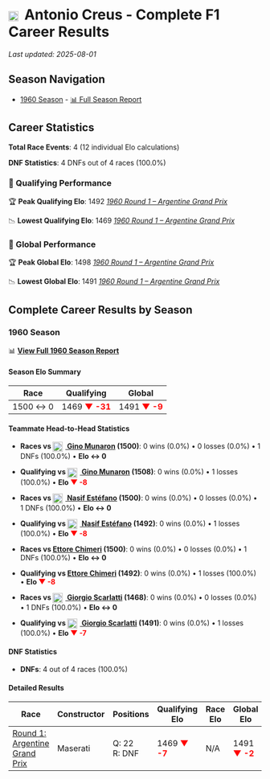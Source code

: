 # <img src="https://upload.wikimedia.org/wikipedia/commons/9/9a/Flag_of_Spain.svg" alt="Spain" width="20" height="auto" style="vertical-align: middle; margin-right: 5px;" onerror="this.outerHTML='🇪🇸'; this.style.marginRight='5px';"/> Antonio Creus - Complete F1 Career Results

*Last updated: 2025-08-01*

## Season Navigation

- [1960 Season](#1960-season) - [📊 Full Season Report](../seasons/1960-season-report)

## Career Statistics

**Total Race Events**: 4 (12 individual Elo calculations)

**DNF Statistics**: 4 DNFs out of 4 races (100.0%)

### 🏁 Qualifying Performance

🏆 **Peak Qualifying Elo**: 1492
   *[1960 Round 1 – Argentine Grand Prix](../seasons/1960-season-report#round-1-argentine-grand-prix)*

📉 **Lowest Qualifying Elo**: 1469
   *[1960 Round 1 – Argentine Grand Prix](../seasons/1960-season-report#round-1-argentine-grand-prix)*

### 🌟 Global Performance

🏆 **Peak Global Elo**: 1498
   *[1960 Round 1 – Argentine Grand Prix](../seasons/1960-season-report#round-1-argentine-grand-prix)*

📉 **Lowest Global Elo**: 1491
   *[1960 Round 1 – Argentine Grand Prix](../seasons/1960-season-report#round-1-argentine-grand-prix)*


## Complete Career Results by Season

### 1960 Season

📊 **[View Full 1960 Season Report](../seasons/1960-season-report)**

#### Season Elo Summary

| Race | Qualifying | Global |
|------|------------|--------|
| 1500 ↔ 0 | 1469 **<span style="color: red;">▼ -31</span>** | 1491 **<span style="color: red;">▼ -9</span>** |

#### Teammate Head-to-Head Statistics

- **Races vs [<img src="https://upload.wikimedia.org/wikipedia/commons/0/03/Flag_of_Italy.svg" alt="Italy" width="20" height="auto" style="vertical-align: middle; margin-right: 5px;" onerror="this.outerHTML='🇮🇹'; this.style.marginRight='5px';"/> Gino Munaron](gino-munaron) (1500)**: 0 wins (0.0%) • 0 losses (0.0%) • 1 DNFs (100.0%) • **Elo ↔ 0**
- **Qualifying vs [<img src="https://upload.wikimedia.org/wikipedia/commons/0/03/Flag_of_Italy.svg" alt="Italy" width="20" height="auto" style="vertical-align: middle; margin-right: 5px;" onerror="this.outerHTML='🇮🇹'; this.style.marginRight='5px';"/> Gino Munaron](gino-munaron) (1508)**: 0 wins (0.0%) • 1 losses (100.0%) • **Elo <span style="color: red;">▼ -8</span>**

- **Races vs [<img src="https://upload.wikimedia.org/wikipedia/commons/1/1a/Flag_of_Argentina.svg" alt="Argentina" width="20" height="auto" style="vertical-align: middle; margin-right: 5px;" onerror="this.outerHTML='🇦🇷'; this.style.marginRight='5px';"/> Nasif Estéfano](nasif-estfano) (1500)**: 0 wins (0.0%) • 0 losses (0.0%) • 1 DNFs (100.0%) • **Elo ↔ 0**
- **Qualifying vs [<img src="https://upload.wikimedia.org/wikipedia/commons/1/1a/Flag_of_Argentina.svg" alt="Argentina" width="20" height="auto" style="vertical-align: middle; margin-right: 5px;" onerror="this.outerHTML='🇦🇷'; this.style.marginRight='5px';"/> Nasif Estéfano](nasif-estfano) (1492)**: 0 wins (0.0%) • 1 losses (100.0%) • **Elo <span style="color: red;">▼ -8</span>**

- **Races vs [Ettore Chimeri](ettore-chimeri) (1500)**: 0 wins (0.0%) • 0 losses (0.0%) • 1 DNFs (100.0%) • **Elo ↔ 0**
- **Qualifying vs [Ettore Chimeri](ettore-chimeri) (1492)**: 0 wins (0.0%) • 1 losses (100.0%) • **Elo <span style="color: red;">▼ -8</span>**

- **Races vs [<img src="https://upload.wikimedia.org/wikipedia/commons/0/03/Flag_of_Italy.svg" alt="Italy" width="20" height="auto" style="vertical-align: middle; margin-right: 5px;" onerror="this.outerHTML='🇮🇹'; this.style.marginRight='5px';"/> Giorgio Scarlatti](giorgio-scarlatti) (1468)**: 0 wins (0.0%) • 0 losses (0.0%) • 1 DNFs (100.0%) • **Elo ↔ 0**
- **Qualifying vs [<img src="https://upload.wikimedia.org/wikipedia/commons/0/03/Flag_of_Italy.svg" alt="Italy" width="20" height="auto" style="vertical-align: middle; margin-right: 5px;" onerror="this.outerHTML='🇮🇹'; this.style.marginRight='5px';"/> Giorgio Scarlatti](giorgio-scarlatti) (1491)**: 0 wins (0.0%) • 1 losses (100.0%) • **Elo <span style="color: red;">▼ -7</span>**

#### DNF Statistics

- **DNFs**: 4 out of 4 races (100.0%)

#### Detailed Results

| Race | Constructor | Positions | Qualifying Elo | Race Elo | Global Elo | Teammate |
|------|-------------|-----------|----------------|----------|------------|----------|
| [Round 1: Argentine Grand Prix](../seasons/1960-season-report#round-1-argentine-grand-prix) | Maserati | Q: 22<br/>R: DNF | 1469 **<span style="color: red;">▼ -7</span>** | N/A | 1491 **<span style="color: red;">▼ -2</span>** | [<img src="https://upload.wikimedia.org/wikipedia/commons/0/03/Flag_of_Italy.svg" alt="Italy" width="20" height="auto" style="vertical-align: middle; margin-right: 5px;" onerror="this.outerHTML='🇮🇹'; this.style.marginRight='5px';"/> Gino Munaron](gino-munaron)<br/>Q: 19<br/>R: DNF |

